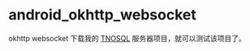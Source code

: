 # android_okhttp_websocket
okhttp websocket
下载我的 [TNOSQL](https://github.com/zljxh/TNOSQL) 服务器项目，就可以测试该项目了。
